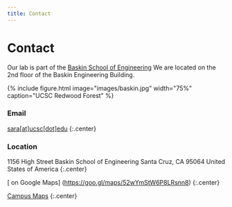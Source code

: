 ```yaml
---
title: Contact
---
```

# <i class="fas fa-envelope"></i>Contact

Our lab is part of the [Baskin School of Engineering](https://www.soe.ucsc.edu/departments/electrical-computer-engineering)
We are located on the 2nd floor of the Baskin Engineering Building.

{%
  include figure.html
  image="images/baskin.jpg"
  width="75%"
  caption="UCSC Redwood Forest"
%}

<!-- section break -->

### Email

[sara[at]ucsc[dot]edu](mailto:sara@ucsc.edu)
{:.center}

### Location

1156 High Street
Baskin School of Engineering
Santa Cruz, CA 95064
United States of America
{:.center}

[<i class="fas fa-external-link-alt"></i> on Google Maps]
(https://goo.gl/maps/52wYmStW6P8LRsnn8)
{:.center}

[Campus Maps](https://www.ucsc.edu/visit/maps-directions.html)
{:.center}


